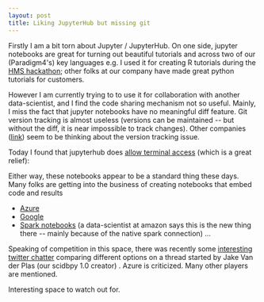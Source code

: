 ```yaml
---
layout: post
title: Liking JupyterHub but missing git 
---
```


Firstly I am a bit torn about Jupyter / JupyterHub. On one side, jupyter notebooks are great for 
turning out beautiful tutorials and across two of our (Paradigm4's) key languages e.g. I used it for creating R tutorials 
during the [HMS hackathon](https://hms-dbmi.github.io/hackathon-Sept2017); other folks at our company have made great python 
tutorials for customers. 

However I am currently trying to to use it for collaboration with another data-scientist, and I find the code sharing mechanism 
not so useful. Mainly, I miss the fact that jupyter notebooks have no meaningful diff feature. 
Git version tracking is almost useless (versions can be maintained -- but without the diff, 
it is near impossible to track changes). 
Other companies ([link](https://kyso.io/)) seem to be thinking about the version tracking issue. 

Today I found that jupyterhub does [allow terminal access](https://stackoverflow.com/questions/34941546/is-there-a-way-to-integrate-git-with-jupyter-and-have-a-version-control-over-the) (which is a great relief):

Either way, these notebooks appear to be a standard thing these days. Many folks are getting into the business of 
creating notebooks that embed code and results
- [Azure](https://notebooks.azure.com/)
- [Google](https://cloud.google.com/datalab/)
- [Spark notebooks](https://zeppelin.apache.org/) (a data-scientist at amazon says this is the new thing there -- mainly because of the native spark connection)
...

Speaking of competition in this space, there was recently some [interesting twitter chatter](https://twitter.com/jakevdp/status/923936168521097216) 
comparing different options on a thread started by Jake Van der Plas (our scidbpy 1.0 creator) . Azure is criticized. Many other players are mentioned. 

Interesting space to watch out for. 
